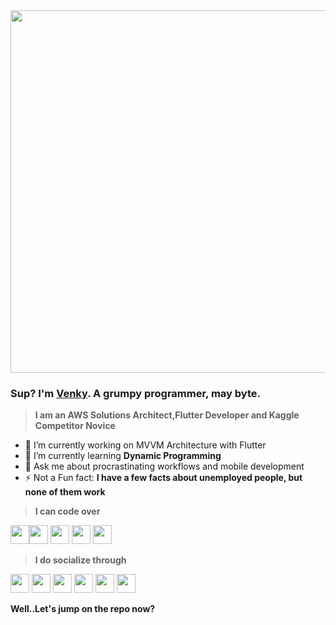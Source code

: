 
<img width='580px' src='https://github.com/venky9885/persistent_bottom_nav_with_neuromorphism/blob/master/wallpaperflutter4k.png'>


### Sup? I'm [Venky](https://venky9885.000webhostapp.com/). A grumpy programmer, may byte.
>**I am an AWS Solutions Architect,Flutter Developer and Kaggle Competitor Novice**
- 🔭 I’m currently working on MVVM Architecture with Flutter
- 🌱 I’m currently learning **Dynamic Programming**
- 💬 Ask me about procrastinating workflows and mobile development
- ⚡ Not a Fun fact: **I have a few facts about unemployed people, but none of them work**

> **I can code over**

<img src='https://cdn.icon-icons.com/icons2/2108/PNG/512/flutter_icon_130936.png' width='30px'><img src='https://pbs.twimg.com/profile_images/993555605078994945/Yr-pWI4G.jpg' width='30px'> <img src='https://encrypted-tbn0.gstatic.com/images?q=tbn%3AANd9GcQj2noMOfz2H5Jl-AM5XWyHUJ8DY50DciBRkQ&usqp=CAU' width='30px'> <img src='https://encrypted-tbn0.gstatic.com/images?q=tbn%3AANd9GcQsX11JXc7T0u3DqoJKEZXx_oRm5omDVPYcJQ&usqp=CAU' width='30px'> <img src='https://cloud.google.com/images/social-icon-google-cloud-1200-630.png' width='30px'>

> **I do socialize through** 

[<img width='30px' src='https://encrypted-tbn0.gstatic.com/images?q=tbn%3AANd9GcQAyPXHOk27_8BVJkWr1aK0I6uYzVfN-MIFwA&usqp=CAU'>](https://instagram.com/i_venky_royal) [<img width='30px' src='https://lh3.googleusercontent.com/wIf3HtczQDjHzHuu7vezhqNs0zXAG85F7VmP7nhsTxO3OHegrVXlqIh_DWBYi86FTIGk'>](https://twitter.com/Abhishvek) [<img width='30px' src='https://encrypted-tbn0.gstatic.com/images?q=tbn%3AANd9GcRYnS1hrpSdNhW1cXSDL5BdA6tiUjx15wgEQQ&usqp=CAU'>](https://www.facebook.com/abhishchavan) [<img width='30px' src='https://lh3.googleusercontent.com/8Vw-7MAm558750a4M55fiOlUf7lP2cYnFuqSWynrygIiyEEiQQDa_xxHKYOX83L0UD2T'>](https://www.reddit.com/u/abhishvekpvt) [<img width='30px' src='https://encrypted-tbn0.gstatic.com/images?q=tbn%3AANd9GcTZo5-hu4ljBUa_wkUtCb8-MeGtuOQ0MD_wIQ&usqp=CAU'>](https://www.linkedin.com/in/m-venkatesh-9703441a6/) [<img width='30px' src='https://pngimg.com/uploads/twitch/twitch_PNG34.png'>](https://www.twitch.tv/dungeoon_master) 

**Well..Let's jump on the repo now?**


<!--
**venky9885/venky9885** is a ✨ _special_ ✨ repository because its `README.md` (this file) appears on your GitHub profile.

Here are some ideas to get you started:

- 🔭 I’m currently working on ...
- 🌱 I’m currently learning ...
- 👯 I’m looking to collaborate on ...
- 🤔 I’m looking for help with ...
- 💬 Ask me about ...
- 📫 How to reach me: ...
- 😄 Pronouns: ...
- ⚡ Fun fact: ...
-->
